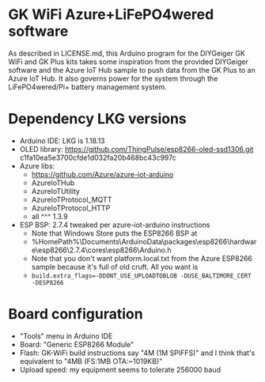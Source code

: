 
GK WiFi Azure+LiFePO4wered software
===

As described in LICENSE.md, this Arduino program for the DIYGeiger GK WiFi and GK Plus kits takes some inspiration from the provided DIYGeiger software and the Azure IoT Hub sample to push data from the GK Plus to an Azure IoT Hub. It also governs power for the system through the LiFePO4wered/Pi+ battery management system.

Dependency LKG versions
===

* Arduino IDE: LKG is 1.18.13
* OLED library: https://github.com/ThingPulse/esp8266-oled-ssd1306.git c1fa10ea5e3700cfde1d032fa20b468bc43c997c
* Azure libs:
  * https://github.com/Azure/azure-iot-arduino
  * AzureIoTHub
  * AzureIoTUtility
  * AzureIoTProtocol_MQTT
  * AzureIoTProtocol_HTTP
  * all ^^^ 1.3.9
* ESP BSP: 2.7.4 tweaked per azure-iot-arduino instructions
  * Note that Windows Store puts the ESP8266 BSP at
  * %HomePath%\Documents\ArduinoData\packages\esp8266\hardware\esp8266\2.7.4\cores\esp8266\Arduino.h
  * Note that you don't want platform.local.txt from the Azure ESP8266 sample because it's full of old cruft. All you want is
  * `build.extra_flags=-DDONT_USE_UPLOADTOBLOB -DUSE_BALTIMORE_CERT -DESP8266`

Board configuration
===

* "Tools" menu in Arduino IDE
* Board: "Generic ESP8266 Module"
* Flash: GK-WiFi build instructions say "4M (1M SPIFFS)" and I think that's equivalent to "4MB (FS:1MB OTA:~1019KB)"
* Upload speed: my equipment seems to tolerate 256000 baud
